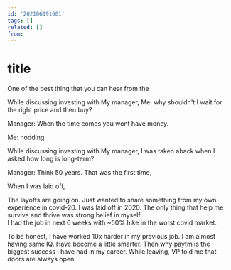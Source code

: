 ```yaml
---
id: '202106191601'
tags: []
related: []
from:
---
```


# title



One of the best thing that you can hear from the 




While discussing investing with My manager,
Me: why shouldn't I wait for the right price and then buy?

Manager: When the time comes you wont have money. 

Me: nodding. 

While discussing investing with My manager,
I was taken aback when I asked how long is long-term?

Manager: Think 50 years. 
That was the first time,




When I was laid off, 

The layoffs are going on. Just wanted to share something from my own experience in covid-20.
I was laid off in 2020. The only thing that help me survive and thrive was strong belief in myself.   
I had the job in next 6 weeks with ~50% hike in the worst covid market.   



To be honest, I have worked 10x harder in my previous job. I am almost having same IQ. Have become a little smarter. Then why paytm is the biggest success I have had in my career. 
While leaving, VP told me that doors are always open. 
